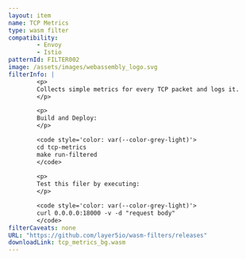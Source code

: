 ```yaml
---
layout: item
name: TCP Metrics
type: wasm filter
compatibility:
        - Envoy
        - Istio
patternId: FILTER002
image: /assets/images/webassembly_logo.svg
filterInfo: |
        <p>
        Collects simple metrics for every TCP packet and logs it.
        </p>

        <p>
        Build and Deploy:
        </p>

        <code style='color: var(--color-grey-light)'>
        cd tcp-metrics
        make run-filtered
        </code>
        
        <p>
        Test this filer by executing:
        </p>

        <code style='color: var(--color-grey-light)'>
        curl 0.0.0.0:18000 -v -d "request body"
        </code>
filterCaveats: none
URL: "https://github.com/layer5io/wasm-filters/releases"
downloadLink: tcp_metrics_bg.wasm
---
```

